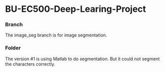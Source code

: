 # BU-EC500-Deep-Learing-Project

### Branch
The image_seg branch is for image segmentation.<br/>
### Folder
The version #1 is using Matlab to do segmentation. But it could not segment the characters correctly. 
